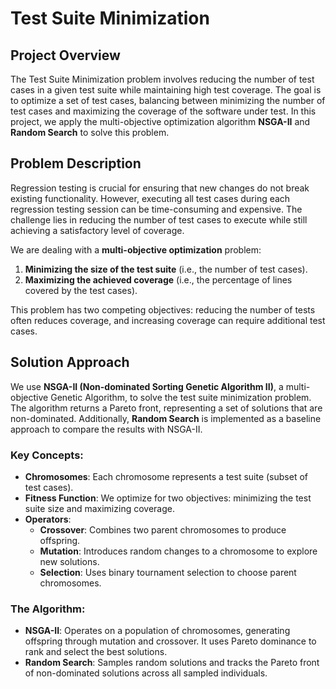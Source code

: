 # Test Suite Minimization

## Project Overview

The Test Suite Minimization problem involves reducing the number of test cases in a given test suite while maintaining high test coverage. The goal is to optimize a set of test cases, balancing between minimizing the number of test cases and maximizing the coverage of the software under test. In this project, we apply the multi-objective optimization algorithm **NSGA-II** and **Random Search** to solve this problem.

## Problem Description

Regression testing is crucial for ensuring that new changes do not break existing functionality. However, executing all test cases during each regression testing session can be time-consuming and expensive. The challenge lies in reducing the number of test cases to execute while still achieving a satisfactory level of coverage.

We are dealing with a **multi-objective optimization** problem:
1. **Minimizing the size of the test suite** (i.e., the number of test cases).
2. **Maximizing the achieved coverage** (i.e., the percentage of lines covered by the test cases).

This problem has two competing objectives: reducing the number of tests often reduces coverage, and increasing coverage can require additional test cases.

## Solution Approach

We use **NSGA-II (Non-dominated Sorting Genetic Algorithm II)**, a multi-objective Genetic Algorithm, to solve the test suite minimization problem. The algorithm returns a Pareto front, representing a set of solutions that are non-dominated. Additionally, **Random Search** is implemented as a baseline approach to compare the results with NSGA-II.

### Key Concepts:
- **Chromosomes**: Each chromosome represents a test suite (subset of test cases).
- **Fitness Function**: We optimize for two objectives: minimizing the test suite size and maximizing coverage.
- **Operators**: 
  - **Crossover**: Combines two parent chromosomes to produce offspring.
  - **Mutation**: Introduces random changes to a chromosome to explore new solutions.
  - **Selection**: Uses binary tournament selection to choose parent chromosomes.
  
### The Algorithm:
- **NSGA-II**: Operates on a population of chromosomes, generating offspring through mutation and crossover. It uses Pareto dominance to rank and select the best solutions.
- **Random Search**: Samples random solutions and tracks the Pareto front of non-dominated solutions across all sampled individuals.



